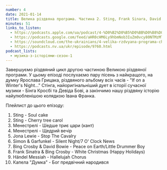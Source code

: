 ```yaml
---
number: 4
date: 2021-01-14
title: Велика різдвяна програма. Частина 2. Sting, Frank Sinara, David Bowie, Bing Crosby
minutes: 51
links_to_listen:
  - https://podcasts.apple.com/ua/podcast/4-%D0%B2%D0%B5%D0%BB%D0%B8%D0%BA%D0%B0-%D1%80%D1%96%D0%B7%D0%B4%D0%B2%D1%8F%D0%BD%D0%B0-%D0%BF%D1%80%D0%BE%D0%B3%D1%80%D0%B0%D0%BC%D0%B0-%D1%87%D0%B0%D1%81%D1%82%D0%B8%D0%BD%D0%B0-2-sting-frank-sinara/id1546083745?i=1000505284429
  - https://podcasts.google.com/feed/aHR0cHM6Ly9hbmNob3IuZm0vcy80NTMzMTgxMC9wb2RjYXN0L3Jzcw/episode/MTA3YjdkNjMtNDM0ZC00NjRkLWI2ODctM2Q1NjUyY2FkMDk3
  - https://soundcloud.com/the-ukrainians/4-velika-rzdvyana-programa-chastina-2-sting-frank-sinara-david-bowie-bing-crosby?in=the-ukrainians/sets/muzykazist
  - https://podcasts.nv.ua/ukr/episode/9760.html
podcast_lists:
  - музика-з-історіями-сезон-1
---
```


Завершуємо різдвяний цикл другою частиною Великою різдвяної програми. У цьому
епізоді послухаємо пару пісень з найкращого, на думку Ярослава Грицака,
різдвяного альбому всіх часів \- "If on a Winter's Night..." Стінга,
найоригінальніший дует в історії сучасної музики - Бінга Кросбі та Девіда
Бові, а закінчимо нашу різдвяну історію найулюбленішою колядкою Івана Франка.

Плейлист до цього епізоду:
1. Sting - Soul cake
2. Sting - Cherry tree carol
3. Менестрелі - Шедше триє цари (кант)
5. Менестрелі - Щедрий вечір
6. Jona Lewie - Stop The Cavalry
7. Simon & Garfunkel - Silent Night/7 O' Clock News
8. Bing Crosby & David Bowie - Peace on Earth/Little Drummer Boy
9. Frank Sinatra & Bing Crosby - White Christmas (Happy Holidays)
10. Händel Messiah - Hallelujah Chorus
11. Капела "Думка" - Бог предвічний народився
